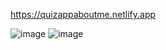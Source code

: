 https://quizappaboutme.netlify.app

![image](https://user-images.githubusercontent.com/79223424/187061852-86f9a03c-758c-4245-b7fc-ffabd74803eb.png)  ![image](https://user-images.githubusercontent.com/79223424/187061870-c101a95e-b568-484e-b3da-406d21839a31.png)
 
